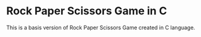 # Rock Paper Scissors Game in C
This is a basis version of Rock Paper Scissors Game created in C language.